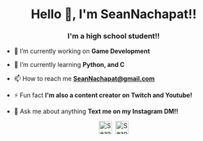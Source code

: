 <link rel="stylesheet" href="devicon.min.css">

<h1 align="center">Hello 👋, I'm SeanNachapat!!</h1>
<h3 align="center">I'm a high school student!!</h3>

- 🔭 I’m currently working on **Game Development**

- 🌱 I’m currently learning **Python, and C**

- 📫 How to reach me **SeanNachapat@gmail.com**

- ⚡ Fun fact **I'm also a content creator on Twitch and Youtube!**

- 💬 Ask me about anything **Text me on my Instagram DM!!**

<p align="center">
<a href="https://twitter.com/Seanst_" target="blank"><img align="center" src="https://cdn.jsdelivr.net/npm/simple-icons@3.0.1/icons/twitter.svg" alt="SeanNachapat" height="30" width="30" /></a>&nbsp
<a href="https://www.instagram.com/seanst._/" target="blank"><img align="center" src="https://cdn.jsdelivr.net/npm/simple-icons@3.0.1/icons/instagram.svg" alt="SeanNachapat" height="30" width="30" /></a>
</p>

<!--
**SeanNachapat/SeanNachapat** is a ✨ _special_ ✨ repository because its `README.md` (this file) appears on your GitHub profile.

Here are some ideas to get you started:

- 🔭 I’m currently working on ...
- 🌱 I’m currently learning ...
- 👯 I’m looking to collaborate on ...
- 🤔 I’m looking for help with ...
- 💬 Ask me about ...
- 📫 How to reach me: ...
- 😄 Pronouns: ...
- ⚡ Fun fact: ...
-->

